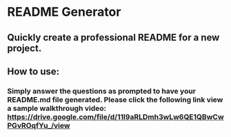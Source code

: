 # README Generator

## Quickly create a professional README for a new project.

##  How to use:
### Simply answer the questions as prompted to have your README.md file generated.  Please click the following link view a sample walkthrough video: https://drive.google.com/file/d/11I9aRLDmh3wLw6QE1QBwCwPGvROqfYu_/view